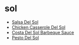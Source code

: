 # sol

 * [Salsa Del Sol](index/s/salsa-del-sol-2118.json)
 * [Chicken Casserole Del Sol](index/c/chicken-casserole-del-sol.json)
 * [Costa Del Sol Barbeque Sauce](index/c/costa-del-sol-barbeque-sauce.json)
 * [Pesto Del Sol](index/p/pesto-del-sol.json)
